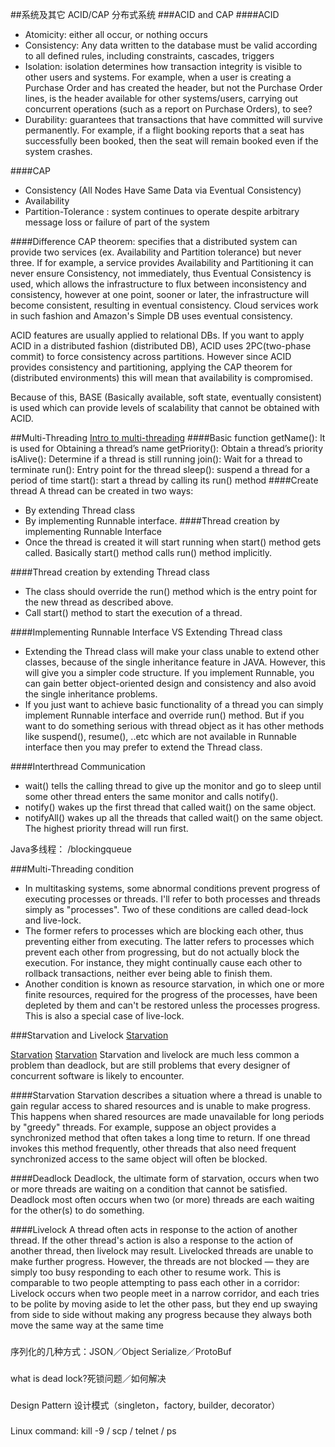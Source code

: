 ##系统及其它
ACID/CAP 分布式系统
###ACID and CAP
####ACID
- Atomicity: either all occur, or nothing occurs
- Consistency: Any data written to the database must be valid according to all defined rules, including constraints, cascades, triggers
- Isolation: isolation determines how transaction integrity is visible to other users and systems. For example, when a user is creating a Purchase Order and has created the header, but not the Purchase Order lines, is the header available for other systems/users, carrying out concurrent operations (such as a report on Purchase Orders), to see?
- Durability: guarantees that transactions that have committed will survive permanently. For example, if a flight booking reports that a seat has successfully been booked, then the seat will remain booked even if the system crashes.

####CAP
- Consistency (All Nodes Have Same Data via Eventual Consistency)
- Availability
- Partition-Tolerance : system continues to operate despite arbitrary message loss or failure of part of the system

####Difference
CAP theorem: specifies that a distributed system can provide two services (ex. Availability and Partition tolerance) but never three. If for example, a service provides Availability and Partitioning it can never ensure Consistency, not immediately, thus Eventual Consistency is used, which allows the infrastructure to flux between inconsistency and consistency, however at one point, sooner or later, the infrastructure will become consistent, resulting in eventual consistency. Cloud services work in such fashion and Amazon's Simple DB uses eventual consistency.

ACID features are usually applied to relational DBs. If you want to apply ACID in a distributed fashion (distributed DB), ACID uses 2PC(two-phase commit) to force consistency across partitions. However since ACID provides consistency and partitioning, applying the CAP theorem for (distributed environments) this will mean that availability is compromised.

Because of this, BASE (Basically available, soft state, eventually consistent) is used which can provide levels of scalability that cannot be obtained with ACID.


##Multi-Threading
[Intro to multi-threading](http://beginnersbook.com/2013/03/multithreading-in-java/)
####Basic function
	getName(): It is used for Obtaining a thread’s name
	getPriority(): Obtain a thread’s priority
	isAlive(): Determine if a thread is still running
	join(): Wait for a thread to terminate
	run(): Entry point for the thread
	sleep(): suspend a thread for a period of time
	start(): start a thread by calling its run() method
####Create thread
A thread can be created in two ways:
- By extending Thread class
- By implementing Runnable interface.
####Thread creation by implementing Runnable Interface
- Once the thread is created it will start running when start() method gets called. Basically start() method calls run() method implicitly.

####Thread creation by extending Thread class
- The class should override the run() method which is the entry point for the new thread as described above.
- Call start() method to start the execution of a thread.

####Implementing Runnable Interface VS Extending Thread class
- Extending the Thread class will make your class unable to extend other classes, because of the single inheritance feature in  JAVA. However, this will give you a simpler code structure. If you implement Runnable, you can gain better object-oriented design and consistency and also avoid the single inheritance problems.
- If you just want to achieve basic functionality of a thread you can simply implement Runnable interface and override run() method. But if you want to do something serious with thread object as it has other methods like suspend(), resume(), ..etc which are not available in Runnable interface then you may prefer to extend the Thread class.

####Interthread Communication
- wait() tells the calling thread to give up the monitor and go to sleep until some other thread enters the same monitor and calls notify().
- notify() wakes up the first thread that called wait() on the same object.
- notifyAll() wakes up all the threads that called wait() on the same object. The highest priority thread will run first.

Java多线程： /blockingqueue

###Multi-Threading condition
- In multitasking systems, some abnormal conditions prevent progress of executing processes or threads. I'll refer to both processes and threads simply as "processes". Two of these conditions are called dead-lock and live-lock.
- The former refers to processes which are blocking each other, thus preventing either from executing. The latter refers to processes which prevent each other from progressing, but do not actually block the execution. For instance, they might continually cause each other to rollback transactions, neither ever being able to finish them.
- Another condition is known as resource starvation, in which one or more finite resources, required for the progress of the processes, have been depleted by them and can't be restored unless the processes progress. This is also a special case of live-lock.

###Starvation and Livelock
[Starvation](http://www.math.uni-hamburg.de/doc/java/tutorial/essential/threads/deadlock.html)

[Starvation](https://codingarchitect.wordpress.com/2006/01/18/multi-threading-basics-deadlocks-livelocks-and-starvation/)
[Starvation](https://richardbarabe.wordpress.com/2014/02/21/java-deadlock-livelock-and-lock-starvation-examples/)
Starvation and livelock are much less common a problem than deadlock, but are still problems that every designer of concurrent software is likely to encounter.

####Starvation
Starvation describes a situation where a thread is unable to gain regular access to shared resources and is unable to make progress. This happens when shared resources are made unavailable for long periods by "greedy" threads. For example, suppose an object provides a synchronized method that often takes a long time to return. If one thread invokes this method frequently, other threads that also need frequent synchronized access to the same object will often be blocked.

####Deadlock
Deadlock, the ultimate form of starvation, occurs when two or more threads are waiting on a condition that cannot be satisfied. Deadlock most often occurs when two (or more) threads are each waiting for the other(s) to do something.

####Livelock
A thread often acts in response to the action of another thread. If the other thread's action is also a response to the action of another thread, then livelock may result. Livelocked threads are unable to make further progress. However, the threads are not blocked — they are simply too busy responding to each other to resume work. This is comparable to two people attempting to pass each other in a corridor: Livelock occurs when two people meet in a narrow corridor, and each tries to be polite by moving aside to let the other pass, but they end up swaying from side to side without making any progress because they always both move the same way at the same time

###
序列化的几种方式：JSON／Object Serialize／ProtoBuf

###
what is dead lock?死锁问题／如何解决

###
Design Pattern 设计模式（singleton，factory, builder, decorator）

###
Linux command: kill -9   / scp / telnet / ps

